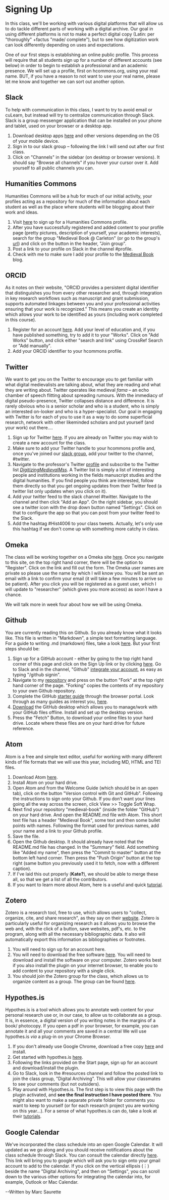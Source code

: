 # Signing Up

In this class, we'll be working with various digital platforms that will allow us to do tackle different parts of working with a digital archive. Our goal in using different platforms is not to make a perfect digital copy \(Latin: per "thoroughly" +factus "made/ complete"\), but to see how digitization work can look differently depending on uses and expectations.

One of our first steps is establishing an online public profile. This process will require that all students sign up for a number of different accounts \(see below\) in order to begin to establish a professional and an academic presence. We will set up a profile, first on hcommons.org, using your real name. BUT, if you have a reason to not want to use your real name, please let me know and together we can sort out another option.

## Slack

To help with communication in this class, I want to try to avoid email or cuLearn, but instead will try to centralize communication through Slack. Slack is a group messenger application that can be installed on your phone and tablet, used on your browser or a desktop app.

1. Download desktop apps [here](https://slack.com/downloads/) and other versions depending on the OS of your mobile device.
2. Sign in to our slack group – following the link I will send out after our first class.
3. Click on "Channels" in the sidebar \(on desktop or browser versions\). It should say "Browse all channels" if you hover your cursor over it. Add yourself to all public channels you can.

## Humanities Commons

Humanities Commons will be a hub for much of our initial activity, your profiles acting as a repository for much of the information about each student as well as the place where students will be blogging about their work and ideas.

1. Visit [here](https://registry.hcommons.org/registry/co_petitions/start/coef:158) to sign up for a Humanities Commons profile.
2. After you have successfully registered and added content to your profile page \(pretty pictures, description of yourself, your academic interests\), search for the group "Medieval Book @ Carleton" \(or go to the group's [url](https://hcommons.org/groups/medieval-book-carleton/)\) and click on the button in the header, "Join group".
3. Post a link to your profile on Slack in the channel \#profile.
4. Check with me to make sure I add your profile to the [Medieval Book](https://medievalbook.hcommons.org/) blog.

## ORCID

As it notes on their website, "ORCID provides a persistent digital identifier that distinguishes you from every other researcher and, through integration in key research workflows such as manuscript and grant submission, supports automated linkages between you and your professional activities ensuring that your work is recognized." This means you create an identity which allows your work to be identified as yours \(including work completed in this course\).

1. Register for an account [here](https://orcid.org/). Add your level of education and, if you have published something, try to add it to your "Works". Click on "Add Works" button, and click either "search and link" using CrossRef Search or "Add manually".
2. Add your ORCID identifier to your hcommons profile.

## Twitter

We want to get you on the Twitter to encourage you to get familiar with what digital medievalists are talking about, what they are reading and what they are writing about. Twitter operates like medieval _fama_ – an echo chamber of speech flitting about spreading rumours. With the immediacy of digital pseudo-presence,  Twitter collapses distance and difference. It is rarely obvious who is a senior scholar and who is a student, who is simply an interested on-looker and who is a hyper-specialist. Our goal in engaging with Twitter is for each of you to use it as a way to do some superficial research, network with other likeminded scholars and put yourself \(and your work\) out there....

1. Sign up for Twitter [here](https://twitter.com/i/flow/signup). If you are already on Twitter you may wish to create a new account for the class.
2. Make sure to add your Twitter handle to your hcommons profile and, once you've joined our [slack group](https://digitalarchiving.slack.com/), add your twitter to the channel, \#twitter.
3. Navigate to the professor's Twitter [profile](https://twitter.com/savrett) and subscribe to the Twitter list [_DigitizingMedievalMss_](https://twitter.com/savrett/lists). A Twitter list is simply a list of interesting people and institutions working in the fields manuscript studies and the digital humanities. If you find people you think are interested, follow them directly so that you get ongoing updates from their Twitter feed \(a twitter list only updates when you click on it\).
4. Add your twitter feed to the slack channel \#twitter. Navigate to the channel and then click "Add an App". On the right sidebar, you should see a twitter icon with the drop down button named "Settings". Click on that to configure the app so that you can post from your twitter feed to the Slack.
5. Add the hashtag \#Hist4006 to your class tweets. Actually, let's only use this hashtag if we don't come up with something more catchy in class.

## Omeka

The class will be working together on a Omeka site [here](https://medievalottawa.org/). Once you navigate to this site, on the top right hand corner, there will be the option to "Register". Click on the link and fill out the form. The Omeka user names are private so please use the name by which I will know you. You will be sent an email with a link to confirm your email \(it will take a few minutes to arrive so be patient\). After you click you will be registered as a guest user, which I will update to "researcher" \(which gives you more access\) as soon I have a chance.

We will talk more in week four about how we will be using Omeka.

## Github

You are currently reading this on Github. So you already know what it looks like. This file is written in "Markdown", a simple text formatting language. For a guide to writing .md \(markdown\) files, take a look [here](https://help.github.com/categories/writing-on-github/). But your first steps should be:

1. Sign up for a GitHub account - either by going to the top right hand corner of this page and click on the Sign Up link or by clicking [here](https://github.com/join?source=header-repo). Go to Slack and in the channel, "Github" [integrate your account](https://get.slack.help/hc/en-us/articles/232289568-GitHub-for-Slack), as easy as typing "/github signin".
2. Navigate to my [repository](https://github.com/MarcSaurette/medieval-book) and press on the button "Fork" at the top right hand corner of the page. "Forking" copies the contents of my repository to your own Github repository.
3. Complete the GitHub [starter guide](https://guides.github.com/activities/hello-world/) through the browser portal. Look through as many guides as interest you, [here](https://guides.github.com/).
4. [Download](https://desktop.github.com/) the GitHub desktop which allows you to manage/work with your GitHub files offline. Install and set up the desktop version.
5. Press the "Fetch" Button, to download your online files to your hard drive. Locate where these files are on your hard drive for future reference.

## Atom

Atom is a free and simple text editor, useful for working with many different kinds of file formats that we will use this year, including MD, HTML and TEI files.

1. Download Atom [here](https://atom.io/).
2. Install Atom on your hard drive.
3. Open Atom and from the Welcome Guide \(which should be in an open tab\), click on the button "Version control with Git and GitHub". Following the instructions to sign onto your Github. If you don’t want your lines going all the way across the screen, click View &gt;&gt; Toggle Soft Wrap.
4. Next find your repository "medieval-book" \(inside the folder "GitHub"\) on your hard drive. And open the README.md file with Atom. This short text file has a header "Medieval Book", some text and then some bullet points with names. Following the format used for previous names, add your name and a link to your Github profile.
5. Save the file.
6. Open the Github desktop. It should already have noted that the README.md file has changed. In the "Summary" field. Add something like "Added my name", then press the "Commit to master" button at the bottom left hand corner. Then press the "Push Origin" button at the top right \(same button you previously used it to fetch, now with a different caption\).
7. If I've laid this out properly \(**Kate?**\), we should be able to merge these all, so that we get a list of all the contributors.
8. If you want to learn more about Atom, here is a useful and quick [tutorial](https://www.portent.com/blog/content-strategy/atom-markdown.htm).

## Zotero

Zotero is a research tool, free to use, which allows users to "collect, organize, cite, and share research", as they say on their [website](https://www.zotero.org/). Zotero is particularly useful for organizing research as it allows you to browse the web and, with the click of a button, save websites, pdf's, etc. to the program, along with all the necessary bibliographic data. It also will automatically export this information as bibliographies or footnotes.

1. You will need to sign up for an account here.
2. You will need to download the free software [here](https://www.zotero.org/download/). You will need to download and install the software on your computer. Zotero works best if you also install the plugin on your internet browser, to enable you to add content to your repository with a single click.
3. You should join the Zotero group for the class, which allows us to organize content as a group. The group can be found [here](https://www.zotero.org/groups/2168566/digital_archiving_medieval_manuscripts).

## Hypothes.is

Hypothes.is is a tool which allows you to annotate web content for your personal research use or, in our case, to allow us to collaborate as a group. It is, in essence, a digital version of you writing notes in the margins of a book/ photocopy. If you open a pdf in your browser, for example, you can annotate it and all your comments are saved in a central We will use hypothes.is _via_ a plug-in on your Chrome Browser.

1. If you don't already use Google Chrome, download a free copy [here](https://www.google.ca/chrome/) and install.
2. Get started with hypothes.is [here](https://hypothes.is/start).
3. Following the links provided on the Start page, sign up for an account and download/install the plugin.
4. Go to Slack, look in the \#resources channel and follow the posted link to join the class group, "Digital Archiving". This will allow your classmates to see your comments \(but not outsiders\).
5. Play around with Hypothes.is. The first step is to view this page with the plugin activated, and **see the final instruction I have posted there**. You might also want to make a separate private folder for comments you want to keep to yourself \(or for each research project you are working on this year...\). For a sense of what hypothes.is can do, take a look at their [tutorials](https://web.hypothes.is/help-categories/tutorials/).

## Google Calendar

We've incorporated the class schedule into an open Google Calendar. It will updated as we go along and you should receive notifications about the class schedule through Slack. You can consult the calendar directly [here](https://calendar.google.com/calendar?cid=MDE5OHQxbzkyYmhwdGlhMjJhbWhobjZhcm9AZ3JvdXAuY2FsZW5kYXIuZ29vZ2xlLmNvbQ). This link will bring you to google which will ask you to sign onto your gmail account to add to the calendar. If you click on the vertical ellipsis \(⋮\) beside the name "Digital Archiving", and then on "Settings", you can scroll down to the various other options for integrating the calendar into, for example, Outlook or Mac Calendar.

--Written by Marc Saurette

